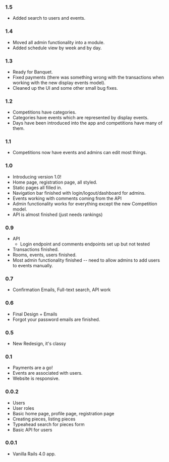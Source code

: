 ### 1.5

* Added search to users and events.

### 1.4

* Moved all admin functionality into a module.
* Added schedule view by week and by day.

### 1.3

* Ready for Banquet.
* Fixed payments (there was something wrong with the transactions when working with the new display events model).
* Cleaned up the UI and some other small bug fixes.

### 1.2

* Competitions have categories.
* Categories have events which are represented by display events.
* Days have been introduced into the app and competitions have many of them.

### 1.1

* Competitions now have events and admins can edit most things.

### 1.0

* Introducing version 1.0!
* Home page, registration page, all styled.
* Static pages all filled in.
* Navigation bar finished with login/logout/dashboard for admins.
* Events working with comments coming from the API
* Admin functionality works for everything except the new Competition model.
* API is almost finished (just needs rankings)

### 0.9

* API
  * Login endpoint and comments endpoints set up but not tested
* Transactions finished.
* Rooms, events, users finished.
* Most admin functionality finished -- need to allow admins to add users to events manually.

### 0.7

* Confirmation Emails, Full-text search, API work

### 0.6

* Final Design + Emails
* Forgot your password emails are finished.

### 0.5

* New Redesign, it's classy

### 0.1

* Payments are a go!
* Events are associated with users.
* Website is responsive.

### 0.0.2

* Users
* User roles
* Basic home page, profile page, registration page
* Creating pieces, listing pieces
* Typeahead search for pieces form
* Basic API for users

### 0.0.1

* Vanilla Rails 4.0 app.
